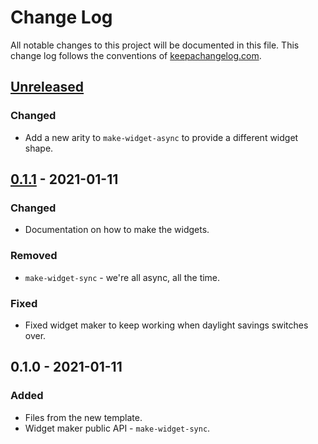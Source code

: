 # Change Log
All notable changes to this project will be documented in this file. This change log follows the conventions of [keepachangelog.com](http://keepachangelog.com/).

## [Unreleased]
### Changed
- Add a new arity to `make-widget-async` to provide a different widget shape.

## [0.1.1] - 2021-01-11
### Changed
- Documentation on how to make the widgets.

### Removed
- `make-widget-sync` - we're all async, all the time.

### Fixed
- Fixed widget maker to keep working when daylight savings switches over.

## 0.1.0 - 2021-01-11
### Added
- Files from the new template.
- Widget maker public API - `make-widget-sync`.

[Unreleased]: https://github.com/your-name/site-generator/compare/0.1.1...HEAD
[0.1.1]: https://github.com/your-name/site-generator/compare/0.1.0...0.1.1
